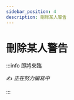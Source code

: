 ```yaml
---
sidebar_position: 4
description: 刪除某人警告
---
```


# 刪除某人警告

<head>
  <title>刪除某人警告</title>
</head>

:::info 即將來臨

✍️ _正在努力編寫中_

:::
